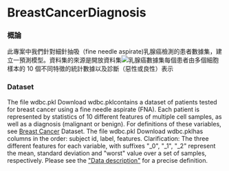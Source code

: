 # BreastCancerDiagnosis
### 概論
此專案中我們針對細針抽吸（fine needle aspirate)乳腺癌檢測的患者數據集，建立一預測模型。資料集的來源是開放資料集![乳腺癌數據集](https://archive.ics.uci.edu/ml/datasets/Breast+Cancer+Wisconsin+(Diagnostic))每個患者由多個細胞樣本的 10 個不同特徵的統計數據以及診斷（惡性或良性）表示


### Dataset
The file wdbc.pkl  Download wdbc.pklcontains a dataset of patients tested for breast cancer using a fine needle aspirate (FNA). Each patient is represented by statistics of 10 different features of multiple cell samples, as well as a diagnosis (malignant or benign). For definitions of these variables, see [Breast Cancer](https://archive.ics.uci.edu/ml/datasets/Breast+Cancer+Wisconsin+(Diagnostic)) Dataset. The file wdbc.pkl  Download wdbc.pklhas columns in the order: subject id, label, features. Clarification: The three different features for each variable, with suffixes "_0", "_1", "_2" represent the mean, standard deviation and "worst" value over a set of samples, respectively. Please see the ["Data description"](https://archive.ics.uci.edu/ml/machine-learning-databases/breast-cancer-wisconsin/wdbc.names) for a precise definition.
